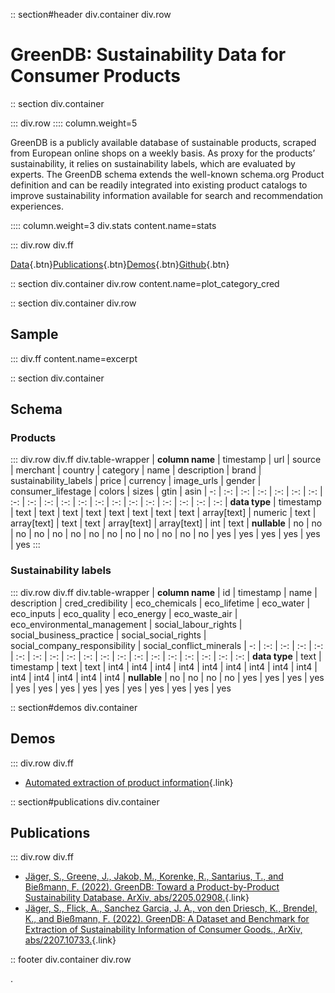 
:: section#header div.container div.row

# GreenDB: Sustainability Data for Consumer Products

:: section div.container

::: div.row
:::: column.weight=5

GreenDB is a publicly available database of sustainable products, scraped from European online shops on a weekly basis. As proxy for the products’ sustainability, it relies on sustainability labels, which are evaluated by experts. The GreenDB schema extends the well-known schema.org Product definition and can be readily integrated into existing product catalogs to improve sustainability information available for search and recommendation experiences.

:::: column.weight=3 div.stats content.name=stats

::: div.row div.ff

[Data](https://doi.org/10.5281/zenodo.6078038){.btn}[Publications](#publications){.btn}[Demos](#demos){.btn}[Github](https://github.com/calgo-lab/green-db/){.btn}

:: section div.container div.row content.name=plot_category_cred

:: section div.container div.row
## Sample
::: div.ff content.name=excerpt

:: section div.container
## Schema

### Products

::: div.row div.ff div.table-wrapper
| **column name** | timestamp | url | source | merchant | country | category | name | description | brand | sustainability_labels | price | currency | image_urls | gender | consumer_lifestage | colors | sizes | gtin | asin
| -: | :-: | :-: | :-: | :-: | :-: | :-: | :-: | :-: | :-: | :-: | :-: | :-: | :-: | :-: | :-: | :-: | :-: | :-: | :-:
| **data type** | timestamp | text | text | text | text | text | text | text | text | array[text] | numeric | text | array[text] | text | text | array[text] | array[text] | int | text
| **nullable** | no | no | no | no | no | no | no | no | no | no | no | no | no | yes | yes | yes | yes | yes | yes
:::

### Sustainability labels

::: div.row div.ff div.table-wrapper
| **column name** | id | timestamp | name | description | cred_credibility | eco_chemicals | eco_lifetime | eco_water | eco_inputs | eco_quality | eco_energy | eco_waste_air | eco_environmental_management | social_labour_rights | social_business_practice | social_social_rights | social_company_responsibility | social_conflict_minerals
| -: | :-: | :-: | :-: | :-: | :-: | :-: | :-: | :-: | :-: | :-: | :-: | :-: | :-: | :-: | :-: | :-: | :-: | :-:
| **data type** | text | timestamp | text | text | int4 | int4 | int4 | int4 | int4 | int4 | int4 | int4 | int4 | int4 | int4 | int4 | int4 | int4
| **nullable** | no | no | no | no | yes | yes | yes | yes | yes | yes | yes | yes | yes | yes | yes | yes | yes | yes

:: section#demos div.container

## Demos

::: div.row div.ff
* [Automated extraction of product information](https://product-classification.demo.calgo-lab.de/){.link}

:: section#publications div.container

## Publications

::: div.row div.ff

* [Jäger, S., Greene, J., Jakob, M., Korenke, R., Santarius, T., and Bießmann, F. (2022). GreenDB: Toward a Product-by-Product Sustainability Database. ArXiv, abs/2205.02908.](https://arxiv.org/abs/2205.02908){.link}
* [Jäger, S., Flick, A., Sanchez Garcia, J. A., von den Driesch, K., Brendel, K., and Bießmann, F. (2022). GreenDB: A Dataset and Benchmark for Extraction of Sustainability Information of Consumer Goods., ArXiv, abs/2207.10733.](https://arxiv.org/abs/2207.10733){.link}

:: footer div.container div.row

.

